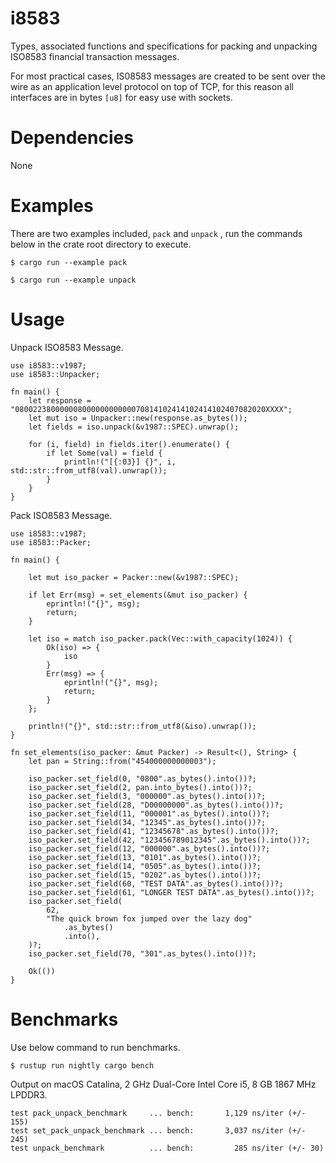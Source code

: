 # i8583
Types, associated functions and specifications for packing and unpacking ISO8583 financial transaction messages.

For most practical cases, IS08583 messages are created to be sent over the wire as an application level protocol on top of TCP, for this reason all interfaces are in bytes ```[u8]``` for easy use with sockets.

# Dependencies
None

# Examples
There are two examples included, ```pack``` and ```unpack``` , run the commands below in the crate root directory to execute.
```
$ cargo run --example pack
```
```
$ cargo run --example unpack
```

# Usage
Unpack ISO8583 Message.
```
use i8583::v1987;
use i8583::Unpacker;

fn main() {
    let response = "08002238000000800000000000070814102414102414102407082020XXXX";
    let mut iso = Unpacker::new(response.as_bytes());
    let fields = iso.unpack(&v1987::SPEC).unwrap();

    for (i, field) in fields.iter().enumerate() {
        if let Some(val) = field {
            println!("[{:03}] {}", i, std::str::from_utf8(val).unwrap());
        }
    }
}

```
Pack ISO8583 Message.
```
use i8583::v1987;
use i8583::Packer;

fn main() {

    let mut iso_packer = Packer::new(&v1987::SPEC);

    if let Err(msg) = set_elements(&mut iso_packer) {
        eprintln!("{}", msg);
        return;
    }

    let iso = match iso_packer.pack(Vec::with_capacity(1024)) {
        Ok(iso) => {
            iso
        }
        Err(msg) => {
            eprintln!("{}", msg);
            return;
        }
    };

    println!("{}", std::str::from_utf8(&iso).unwrap());
}

fn set_elements(iso_packer: &mut Packer) -> Result<(), String> {
    let pan = String::from("454000000000003");

    iso_packer.set_field(0, "0800".as_bytes().into())?;
    iso_packer.set_field(2, pan.into_bytes().into())?;
    iso_packer.set_field(3, "000000".as_bytes().into())?;
    iso_packer.set_field(28, "D00000000".as_bytes().into())?;
    iso_packer.set_field(11, "000001".as_bytes().into())?;
    iso_packer.set_field(34, "12345".as_bytes().into())?;
    iso_packer.set_field(41, "12345678".as_bytes().into())?;
    iso_packer.set_field(42, "123456789012345".as_bytes().into())?;
    iso_packer.set_field(12, "000000".as_bytes().into())?;
    iso_packer.set_field(13, "0101".as_bytes().into())?;
    iso_packer.set_field(14, "0505".as_bytes().into())?;
    iso_packer.set_field(15, "0202".as_bytes().into())?;
    iso_packer.set_field(60, "TEST DATA".as_bytes().into())?;
    iso_packer.set_field(61, "LONGER TEST DATA".as_bytes().into())?;
    iso_packer.set_field(
        62,
        "The quick brown fox jumped over the lazy dog"
            .as_bytes()
            .into(),
    )?;
    iso_packer.set_field(70, "301".as_bytes().into())?;

    Ok(())
}
```

# Benchmarks
Use below command to run benchmarks.

```
$ rustup run nightly cargo bench
```

Output on macOS Catalina, 2 GHz Dual-Core Intel Core i5, 8 GB 1867 MHz LPDDR3.
```
test pack_unpack_benchmark     ... bench:       1,129 ns/iter (+/- 155)
test set_pack_unpack_benchmark ... bench:       3,037 ns/iter (+/- 245)
test unpack_benchmark          ... bench:         285 ns/iter (+/- 30)
```
